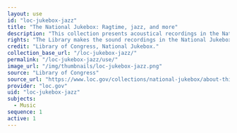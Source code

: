 ```yaml
---
layout: use
id: "loc-jukebox-jazz"
title: "The National Jukebox: Ragtime, jazz, and more"
description: "This collection presents acoustical recordings in the National Jukebox under the subgenres of ragtime, jazz, and related musical forms that are considered to be among the roots of jazz. The National Jukebox makes historical sound recordings available to the public free of charge. The recordings in the Jukebox were issued on record labels now owned by Sony Music Entertainment."
rights: "The Library makes the sound recordings in the National Jukebox available pursuant to permission from the rightsholders. Under the Music Modernization Act, many of these recordings will begin entering into the public domain on January 1, 2022, when all recordings published prior to 1923 will enter the public domain and will be free to use and reuse. Recordings published between 1923 and 1946 are then protected for 100 years, and recordings published between 1947 and 1956 are protected for 110 years."
credit: "Library of Congress, National Jukebox."
collection_base_url: "/loc-jukebox-jazz/"
permalink: "/loc-jukebox-jazz/use/"
image_url: "/img/thumbnails/loc-jukebox-jazz.png"
source: "Library of Congress"
source_url: "https://www.loc.gov/collections/national-jukebox/about-this-collection/"
provider: "loc.gov"
uid: "loc-jukebox-jazz"
subjects:
  - Music
sequence: 1
active: 1
---
```


